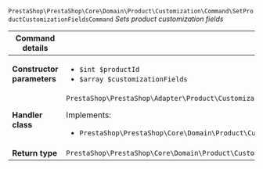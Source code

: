 `PrestaShop\PrestaShop\Core\Domain\Product\Customization\Command\SetProductCustomizationFieldsCommand`
_Sets product customization fields_

| Command details            |    |
| -------------------------- | -- |
| **Constructor parameters** | <ul> <li>`$int $productId`</li>  <li>`$array $customizationFields`</li> </ul> |
| **Handler class**          | `PrestaShop\PrestaShop\Adapter\Product\Customization\CommandHandler\SetProductCustomizationFieldsHandler`  <p> Implements: </p> <ul>  <li>`PrestaShop\PrestaShop\Core\Domain\Product\Customization\CommandHandler\SetProductCustomizationFieldsHandlerInterface`</li>  |
| **Return type** |  `PrestaShop\PrestaShop\Core\Domain\Product\Customization\ValueObject\CustomizationFieldId[]`  |
